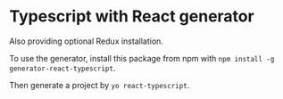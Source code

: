 # Typescript with React generator

Also providing optional Redux installation.

To use the generator, install this package from npm with `npm install -g generator-react-typescript`.

Then generate a project by `yo react-typescript`.
